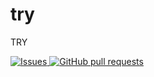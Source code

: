 # try
TRY

  <a href="https://github.com/Featurehouse/sweet_potato-issueTracker/issues">
      <img alt="Issues" src="https://img.shields.io/github/issues/Featurehouse/sweet_potato-issueTracker?color=0088ff" />
    </a>
    <a href="https://github.com/Featurehouse/sweet_potato-source/pulls">
      <img alt="GitHub pull requests" src="https://img.shields.io/github/issues-pr/Featurehouse/sweet_potato-source?color=0088ff" />
    </a>
